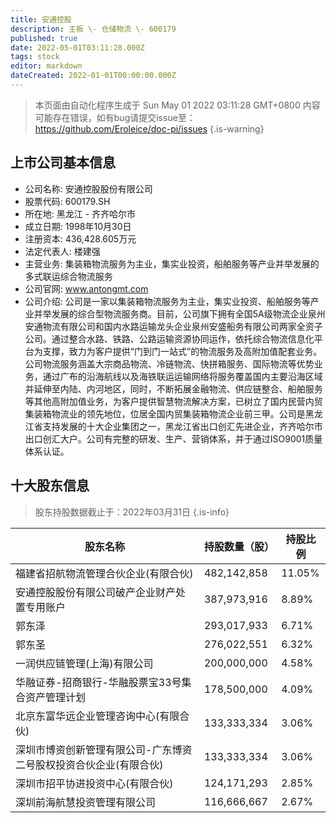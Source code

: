 ```yaml
---
title: 安通控股
description: 主板 \- 仓储物流 \- 600179
published: true
date: 2022-05-01T03:11:28.000Z
tags: stock
editor: markdown
dateCreated: 2022-01-01T00:00:00.000Z
---
```


> 本页面由自动化程序生成于 Sun May 01 2022 03:11:28 GMT+0800
> 内容可能存在错误，如有bug请提交issue至：https://github.com/Eroleice/doc-pi/issues
{.is-warning}

## 上市公司基本信息
- 公司名称: 安通控股股份有限公司
- 股票代码: 600179.SH
- 所在地: 黑龙江 - 齐齐哈尔市
- 成立日期: 1998年10月30日
- 注册资本: 436,428.605万元
- 法定代表人: 楼建强
- 主营业务: 集装箱物流服务为主业，集实业投资，船舶服务等产业并举发展的多式联运综合物流服务
- 公司官网: www.antongmt.com
- 公司介绍: 公司是一家以集装箱物流服务为主业，集实业投资、船舶服务等产业并举发展的综合型物流服务商。目前，公司旗下拥有全国5A级物流企业泉州安通物流有限公司和国内水路运输龙头企业泉州安盛船务有限公司两家全资子公司。通过整合水路、铁路、公路运输资源协同运作，依托综合物流信息化平台为支撑，致力为客户提供“门到门一站式”的物流服务及高附加值配套业务。公司物流服务涵盖大宗商品物流、冷链物流、快拼箱服务、国际物流等优势业务，通过广布的沿海航线以及海铁联运运输网络将服务覆盖国内主要沿海区域并延伸至内陆、内河地区，同时，不断拓展金融物流、供应链整合、船舶服务等其他高附加值业务，为客户提供智慧物流解决方案，已树立了国内民营内贸集装箱物流业的领先地位，位居全国内贸集装箱物流企业前三甲。公司是黑龙江省支持发展的十大企业集团之一，黑龙江省出口创汇先进企业，齐齐哈尔市出口创汇大户。公司有完整的研发、生产、营销体系，并于通过ISO9001质量体系认证。


## 十大股东信息
> 股东持股数据截止于：2022年03月31日
{.is-info}

| 股东名称 | 持股数量（股） | 持股比例 |
| --- | --- | --- |
| 福建省招航物流管理合伙企业(有限合伙) | 482,142,858 | 11.05% |
| 安通控股股份有限公司破产企业财产处置专用账户 | 387,973,916 | 8.89% |
| 郭东泽 | 293,017,933 | 6.71% |
| 郭东圣 | 276,022,551 | 6.32% |
| 一润供应链管理(上海)有限公司 | 200,000,000 | 4.58% |
| 华融证券-招商银行-华融股票宝33号集合资产管理计划 | 178,500,000 | 4.09% |
| 北京东富华远企业管理咨询中心(有限合伙) | 133,333,334 | 3.06% |
| 深圳市博资创新管理有限公司-广东博资二号股权投资合伙企业(有限合伙) | 133,333,334 | 3.06% |
| 深圳市招平协进投资中心(有限合伙) | 124,171,293 | 2.85% |
| 深圳前海航慧投资管理有限公司 | 116,666,667 | 2.67% |




